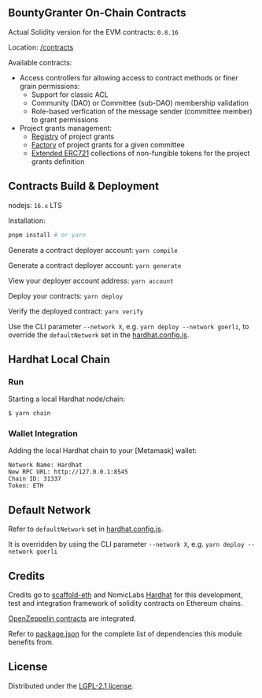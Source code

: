

## BountyGranter On-Chain Contracts

Actual Solidity version for the EVM contracts: `0.8.16`

Location: [/contracts](./contracts)

Available contracts:
* Access controllers for allowing access to contract methods or finer grain permissions: 
  * Support for classic ACL
  * Community (DAO) or Committee (sub-DAO) membership validation
  * Role-based verfication of the message sender (committee member) to grant permissions
* Project grants management:
  * [Registry](./contracts/ProjectGrantRegistry.sol) of project grants
  * [Factory](./contracts/ProjectGrantFactory.sol) of project grants for a given committee
  * [Extended ERC721](./contracts/ProjectGrantCollection.sol) collections of non-fungible tokens for the project grants definition
 

## Contracts Build & Deployment

nodejs: `16.x` LTS

Installation:
```sh
pnpm install # or yarn
```

Generate a contract deployer account: 	`yarn compile`

Generate a contract deployer account: 	`yarn generate`

View your deployer account address: 	  `yarn account`

Deploy your contracts: 		              `yarn deploy`

Verify the deployed contract: 	        `yarn verify`

Use the CLI parameter `--network X`, e.g. `yarn deploy --network goerli`, to override the `defaultNetwork` set in the [hardhat.config.js](./hardhat.config.js).

## Hardhat Local Chain

### Run

Starting a local Hardhat node/chain:
```sh
$ yarn chain
```

### Wallet Integration

Adding the local Hardhat chain to your [Metamask] wallet:
```
Network Name: Hardhat
New RPC URL: http://127.0.0.1:8545
Chain ID: 31337
Token: ETH
```

## Default Network

Refer to `defaultNetwork` set in [hardhat.config.js](./hardhat.config.js).

It is overridden by using the CLI parameter `--network X`, e.g. `yarn deploy --network goerli`


## Credits

Credits go to [scaffold-eth](https://github.com/scaffold-eth/scaffold-eth) and NomicLabs [Hardhat](https://hardhat.org) for this development, test and integration framework of solidity contracts on Ethereum chains.

[OpenZeppelin contracts](https://github.com/OpenZeppelin/openzeppelin-contracts) are integrated.

Refer to [package.json](./package.json) for the complete list of dependencies this module benefits from.


## License

Distributed under the [LGPL-2.1 license][license].

<!-- license -->
[license]: LICENSE